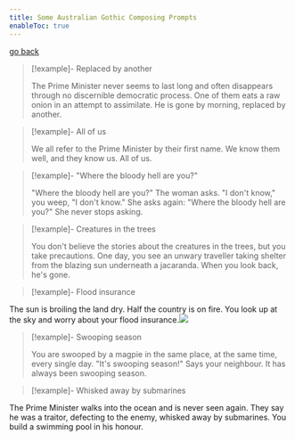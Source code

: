 ```yaml
---
title: Some Australian Gothic Composing Prompts
enableToc: true
---
```


[go back](11Subjects/11Literature.md)

> [!example]- Replaced by another
> 
> The Prime Minister never seems to last long and often disappears through no discernible democratic process. One of them eats a raw onion in an attempt to assimilate. He is gone by morning, replaced by another.

> [!example]- All of us
> 
> We all refer to the Prime Minister by their first name. We know them well, and they know us. All of us.

> [!example]- "Where the bloody hell are you?"
> 
> "Where the bloody hell are you?" The woman asks. 
> "I don't know," you weep, "I don't know."
> She asks again: "Where the bloody hell are you?" 
> She never stops asking.
 
> [!example]-  Creatures in the trees
> 
> You don't believe the stories about the creatures in the trees, but you take precautions. One day, you see an unwary traveller taking shelter from the blazing sun underneath a jacaranda. When you look back, he's gone.

> [!example]- Flood insurance
>
 The sun is broiling the land dry. Half the country is on fire. You look up at the sky and worry about your flood insurance.![](images/FloodInsurance.png)

> [!example]- Swooping season 
> 
> You are swooped by a magpie in the same place, at the same time, every single day. 
> "It's swooping season!" Says your neighbour. 
> It has always been swooping season.

> [!example]- Whisked away by submarines
>
 The Prime Minister walks into the ocean and is never seen again. They say he was a traitor, defecting to the enemy, whisked away by submarines. You build a swimming pool in his honour.

